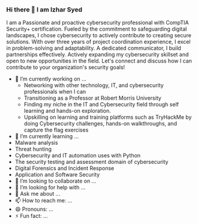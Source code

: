 ### Hi there 👋 I am Izhar Syed
I am a Passionate and proactive cybersecurity professional with CompTIA Security+ certification. Fueled by the commitment to safeguarding digital landscapes, I chose cybersecurity to actively contribute to creating secure solutions. With over three years of project coordination experience, I excel in problem-solving and adaptability. A dedicated communicator, I build partnerships effectively. Actively expanding my cybersecurity skillset and open to new opportunities in the field. Let's connect and discuss how I can contribute to your organization's security goals!

- 🔭 I’m currently working on ...
   - Networking with other technology, IT, and cybersecurity professionals when I can
   - Transitioning as a Professor at Robert Morris University
   - Finding my niche in the IT and Cybersecurity field through self learning and hands-on exploration.
   - Upskilling on learning and training platforms such as TryHackMe by doing Cybersecurity challenges, hands-on walkthroughs, and capture the flag exercises
- 🌱 I’m currently learning ...
 - Malware analysis
 - Threat hunting
 - Cybersecurity and IT automation uses with Python
 - The security testing and assessment domain of cybersecurity
 - Digital Forensics and Incident Response
 - Application and Software Security
- 👯 I’m looking to collaborate on ...
- 🤔 I’m looking for help with ...
- 💬 Ask me about ...
- 📫 How to reach me: ...
- 😄 Pronouns: ...
- ⚡ Fun fact: ...
